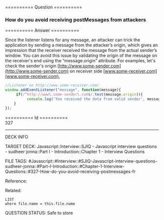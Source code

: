 ========== Question ==========  

### How do you avoid receiving postMessages from attackers  

========== Answer ==========  

Since the listener listens for any message, an attacker can trick the
application by sending a message from the attacker’s origin, which gives an
impression that the receiver received the message from the actual sender’s
window. You can avoid this issue by validating the origin of the message on the
receiver's end using the “message.origin” attribute. For examples, let's check
the sender's origin [http://www.some-sender.com](http://www.some-sender.com) on
receiver side [www.some-receiver.com](www.some-receiver.com),

```javascript
//Listener on http://www.some-receiver.com/
window.addEventListener("message", function(message){
     if(/^http://www\.some-sender\.com$/.test(message.origin)){
          console.log('You received the data from valid sender', message.data);
    }
});
```

========== Id ==========  
327

---

DECK INFO

TARGET DECK: Javascript::Interview::SJIQ - Javascript interview questions - sudheer jonna::Part I - Introduction::Chapter 1 - Interview Questions

FILE TAGS: #Javascript::#Interview::#SJIQ-Javascript-interview-questions-sudheer-jonna::#Part-I-Introduction::#Chapter-1-Interview-Questions::#327-How-do-you-avoid-receiving-postmessages-fr

Reference:

Related:

```dataview
LIST
where file.name = this.file.name
```

QUESTION STATUS: Safe to store
